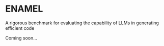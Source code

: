 # ENAMEL
A rigorous benchmark for evaluating the capability of LLMs in generating efficient code

Coming soon...
